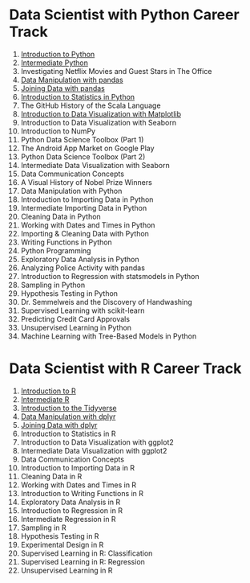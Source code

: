 # Data Scientist with Python Career Track

1. [Introduction to Python](introduction-to-python)
1. [Intermediate Python](intermediate-python)
1. Investigating Netflix Movies and Guest Stars in The Office
1. [Data Manipulation with pandas](data-manipulation-with-pandas)
1. [Joining Data with pandas](joining-data-with-pandas)
1. [Introduction to Statistics in Python](introduction-to-statistics-in-python)
1. The GitHub History of the Scala Language
1. [Introduction to Data Visualization with Matplotlib](introduction-to-data-visualization-with-matplotlib)
1. Introduction to Data Visualization with Seaborn
1. Introduction to NumPy
1. Python Data Science Toolbox (Part 1)
1. The Android App Market on Google Play
1. Python Data Science Toolbox (Part 2)
1. Intermediate Data Visualization with Seaborn
1. Data Communication Concepts
1. A Visual History of Nobel Prize Winners
1. Data Manipulation with Python
1. Introduction to Importing Data in Python
1. Intermediate Importing Data in Python
1. Cleaning Data in Python
1. Working with Dates and Times in Python
1. Importing &amp; Cleaning Data with Python
1. Writing Functions in Python
1. Python Programming
1. Exploratory Data Analysis in Python
1. Analyzing Police Activity with pandas
1. Introduction to Regression with statsmodels in Python
1. Sampling in Python
1. Hypothesis Testing in Python
1. Dr. Semmelweis and the Discovery of Handwashing
1. Supervised Learning with scikit-learn
1. Predicting Credit Card Approvals
1. Unsupervised Learning in Python
1. Machine Learning with Tree-Based Models in Python

# Data Scientist with R Career Track

1. [Introduction to R](introduction-to-r)
1. [Intermediate R](intermediate-r)
1. [Introduction to the Tidyverse](introduction-to-the-tidyverse)
1. [Data Manipulation with dplyr](data-manipulation-with-dplyr)
1. [Joining Data with dplyr](joining-data-with-dplyr)
1. Introduction to Statistics in R
1. Introduction to Data Visualization with ggplot2
1. Intermediate Data Visualization with ggplot2
1. Data Communication Concepts
1. Introduction to Importing Data in R
1. Cleaning Data in R
1. Working with Dates and Times in R
1. Introduction to Writing Functions in R
1. Exploratory Data Analysis in R
1. Introduction to Regression in R
1. Intermediate Regression in R
1. Sampling in R
1. Hypothesis Testing in R
1. Experimental Design in R
1. Supervised Learning in R: Classification
1. Supervised Learning in R: Regression
1. Unsupervised Learning in R